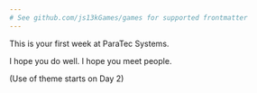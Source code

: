 ```yaml
---
# See github.com/js13kGames/games for supported frontmatter
---
```

This is your first week at ParaTec Systems.

I hope you do well. I hope you meet people.

(Use of theme starts on Day 2)